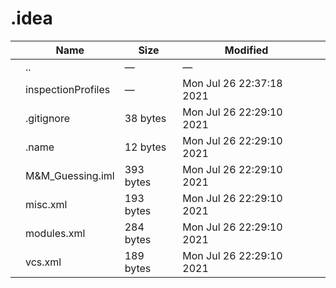 # .idea

<table><thead><tr class="header"><th></th><th>Name</th><th>Size</th><th>Modified</th><th></th></tr></thead><tbody><tr class="odd"><td></td><td><span class="goup">..</span></td><td>—</td><td>—</td><td></td></tr><tr class="even"><td></td><td><span class="name">inspectionProfiles</span></td><td>—</td><td>Mon Jul 26 22:37:18 2021</td><td></td></tr><tr class="odd"><td></td><td><span class="name">.gitignore</span></td><td>38 bytes</td><td>Mon Jul 26 22:29:10 2021</td><td></td></tr><tr class="even"><td></td><td><span class="name">.name</span></td><td>12 bytes</td><td>Mon Jul 26 22:29:10 2021</td><td></td></tr><tr class="odd"><td></td><td><span class="name">M&amp;M_Guessing.iml</span></td><td>393 bytes</td><td>Mon Jul 26 22:29:10 2021</td><td></td></tr><tr class="even"><td></td><td><span class="name">misc.xml</span></td><td>193 bytes</td><td>Mon Jul 26 22:29:10 2021</td><td></td></tr><tr class="odd"><td></td><td><span class="name">modules.xml</span></td><td>284 bytes</td><td>Mon Jul 26 22:29:10 2021</td><td></td></tr><tr class="even"><td></td><td><span class="name">vcs.xml</span></td><td>189 bytes</td><td>Mon Jul 26 22:29:10 2021</td><td></td></tr></tbody></table>
